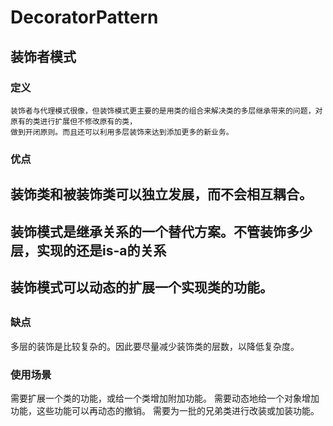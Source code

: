 # DecoratorPattern
## 装饰者模式
### 定义
```
装饰者与代理模式很像，但装饰模式更主要的是用类的组合来解决类的多层继承带来的问题，对原有的类进行扩展但不修改原有的类，
做到开闭原则。而且还可以利用多层装饰来达到添加更多的新业务。
```
### 优点
## 装饰类和被装饰类可以独立发展，而不会相互耦合。
## 装饰模式是继承关系的一个替代方案。不管装饰多少层，实现的还是is-a的关系
## 装饰模式可以动态的扩展一个实现类的功能。
##
### 缺点
多层的装饰是比较复杂的。因此要尽量减少装饰类的层数，以降低复杂度。
### 使用场景
需要扩展一个类的功能，或给一个类增加附加功能。
需要动态地给一个对象增加功能，这些功能可以再动态的撤销。
需要为一批的兄弟类进行改装或加装功能。
